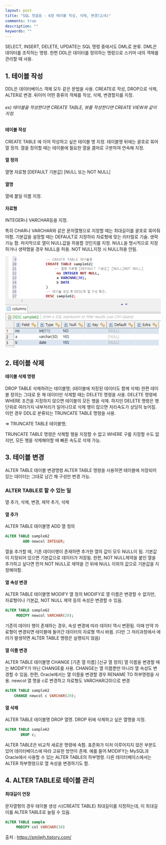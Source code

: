 ```yaml
---
layout: post
title: "SQL 첫걸음 - 6장 테이블 작성, 삭제, 변경(2/6)" 
comments: true
description: ""
keywords: ""
---
```


SELECT, INSERT, DELETE, UPDATE는 SQL 명령 중에서도 DML로 분류. DML은 데이터를 조작하는 명령. 한편 DDL은 데이터를 정의하는 명령으로 스키마 내의 객체를 관리할 때 사용. 

## 1. 테이블 작성

DDL은 데이터베이스 객체 모두 같은 문법을 사용. CREATE로 작성, DROP으로 삭제, ALTER로 변경. 뒤이어 어떤 종류의 객체를 작성, 삭제, 변경할지를 지정. 

###### ex) 테이블을 작성한다면 CREATE TABLE, 뷰를 작성한다면 CREATE VIEW와 같이 지정. 

#### 테이블 작성

CREATE TABLE 에 이어 작성하고 싶은 테이블 명 지정. 테이블명 뒤에는 괄호로 묶어 열 정의. 열을 정의할 때는 테이블에 필요한 열을 콤마로 구분하여 연속해 지정. 

#### 열 정의

열명 자료형 [DEFAULT 기본값] [NULL 또는 NOT NULL]

#### 열명 
열에 붙일 이름 지정. 

#### 자료형 
INTEGER나 VARCHAR등을 지정. 

특히 CHAR나 VARCHAR와 같은 문자열형으로 지정할 때는 최대길이를 괄호로 묶어줘야함. 기본값을 설정할 때는 DEFAULT로 지정하되 자료형에 맞는 리터럴로 기술. 생략 가능 함. 마지막으로 열이 NULL값을 허용할 것인지를 지정. NULL을 명시적으로 지정하거나 생략했을 경우 NULL을 허용. NOT NULL지정 시 NULL허용 안됨.

![99A16B405B97B55701](/images/sql_first_step/99A16B405B97B55701.png)

## 2. 테이블 삭제

#### 테이블 삭제 명령 

DROP TABLE 삭제하려는 테이블명; (테이블에 저장된 데이터도 함께 삭제) 한편 테이블 정의는 그대로 둔 채 데이터만 삭제할 때는 DELETE 명령을 사용. DELETE 명령에 WHERE 조건을 지정하지 않으면 테이블의 모든 행을 삭제. 하지만 DELETE 명령은 행 단위로 여러가지 내부처리가 일어나므로 삭제 행이 많으면 처리속도가 상당히 늦어짐. 이런 경우 DDL로 분류되는 TRUNCATE TABLE 명령을 사용. 

=> TRUNCATE TABLE 테이블명;

TRUNCATE TABLE 명령은 삭제할 행을 지정할 수 없고 WHERE 구를 지정할 수도 없지만, 모든 행을 삭제해야할 때 빠른 속도로 삭제 가능.

## 3. 테이블 변경

ALTER TABLE 테이블 변경명령 ALTER TABLE 명령을 사용하면 테이블에 저장되어 있는 데이터는 그대로 남긴 채 구성만 변경 가능. 

### ALTER TABLE로 할 수 있는 일

열 추가, 삭제, 변경, 제약 추가, 삭제 

#### 열 추가 
ALTER TABLE 테이블명 ADD 열 정의

```sql
ALTER TABLE sample62 
        ADD newcol INTEGER;
```

열을 추가할 때, 기존 데이터행이 존재하면 추가한 열의 값이 모두 NULL이 됨. 기본값이 지정되어 있으면 기본값으로 데이터가 저장됨. 한편, NOT NULL제약을 붙인 열을 추가하고 싶다면 먼저 NOT NULL로 제약을 건 뒤에 NULL 이외의 값으로 기본값을 지정해야함.  

#### 열 속성 변경
ALTER TABLE 테이블명 MODIFY 열 정의 MODIFY로 열 이름은 변경할 수 없지만, 자료형이나 기본값, NOT NULL 제약 등의 속성은 변경할 수 있음.

```sql
ALTER TABLE sample62 
     MODIFY newcol VARCHAR(20);
```

기존의 데이터 행이 존재하는 경우, 속성 변경에 따라 데이터 역시 변환됨. 이때 만약 자료형이 변경되면 테이블에 들어간 데이터의 자료형 역시 바뀜. (다만 그 처리과정에서 에러가 발생하면 ALTER TABLE 명령은 실행되지 않음)

#### 열 이름 변경 

ALTER TABLE 테이블명 CHANGE [기존 열 이름] [신규 열 정의] 열 이름을 변경할 때는 MODIFY가 아닌 CHANGE를 사용.
CHANGE는 열 이름뿐만 아니라 열 속성도 변경할 수 있음. 한편, Oracle에서는 열 이름을 변경할 경우 RENAME TO 하부명령을 사용. newcol 열 명을 c로 변경하고 자료형도 VARCHAR(20)으로 변경 

```sql
ALTER TABLE sample62 
    CHANGE newcol c VARCHAR(20);
```

#### 열 삭제 
ALTER TABLE 테이블명 DROP 열명. DROP 뒤에 삭제하고 싶은 열명을 지정.

```sql
ALTER TABLE sample62 
       DROP c;
```

ALTER TABLE은 비교적 새로운 명령에 속함. 표준화가 미처 이루어지지 않은 부분도 있어 데이터베이스에 따라 고유한 방언이 존재. 예를 들어 MODIFY는 MySQL과 Oracle에서 사용할 수 있는 ALTER TABLE의 하부명령. 다른 데이터베이스에서는 ALTER 하부명령으로 열 속성을 변경하기도 함. 

## 4. ALTER TABLE로 테이블 관리

#### 최대길이 연장 
문자열형의 경우 테이블 생성 시(CREATE TABLE) 최대길이를 지정하는데, 이 최대길이를 ALTER TABLE로 늘릴 수 있음. 

```sql
ALTER TABLE sample 
     MODIFY col VARCHAR(30)
```

출처 : https://smilejh.tistory.com/